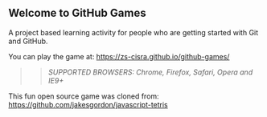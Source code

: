 ## Welcome to GitHub Games

A project based learning activity for people who are getting started with Git and GitHub.

You can play the game at: https://zs-cisra.github.io/github-games/

>> _*SUPPORTED BROWSERS*: Chrome, Firefox, Safari, Opera and IE9+_

This fun open source game was cloned from: https://github.com/jakesgordon/javascript-tetris
